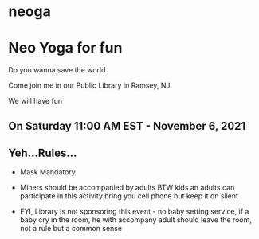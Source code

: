 neoga
=====
# Neo Yoga for fun
 
Do you wanna save the world

Come join me in our Public Library in Ramsey, NJ

We will have fun

## On Saturday 11:00 AM EST - November 6, 2021
 
## Yeh...Rules...


* Mask Mandatory

* Miners should be accompanied by adults BTW kids an adults can participate in this activity bring you cell phone but keep it on silent

* FYI, Library is not sponsoring this event - no baby setting service, if a baby cry in the room, he with accompany adult should leave the room, not a rule but a common sense
